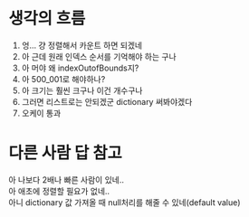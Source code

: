 # 생각의 흐름
1. 엉... 걍 정렬해서 카운트 하면 되겠네
2. 아 근데 원래 인덱스 순서를 기억해야 하는 구나
3. 아 머야 왜 indexOutofBounds지?
4. 아 500_001로 해야하나?
5. 아 크기는 훨씬 크구나 이건 개수구나
6. 그러면 리스트로는 안되겠군 dictionary 써봐야겠다
7. 오케이 통과

# 다른 사람 답 참고
아 나보다 2배나 빠른 사람이 있네..<br>
아 애초에 정렬할 필요가 없네..<br>
아니 dictionary 값 가져올 때 null처리를 해줄 수 있네(default value)
